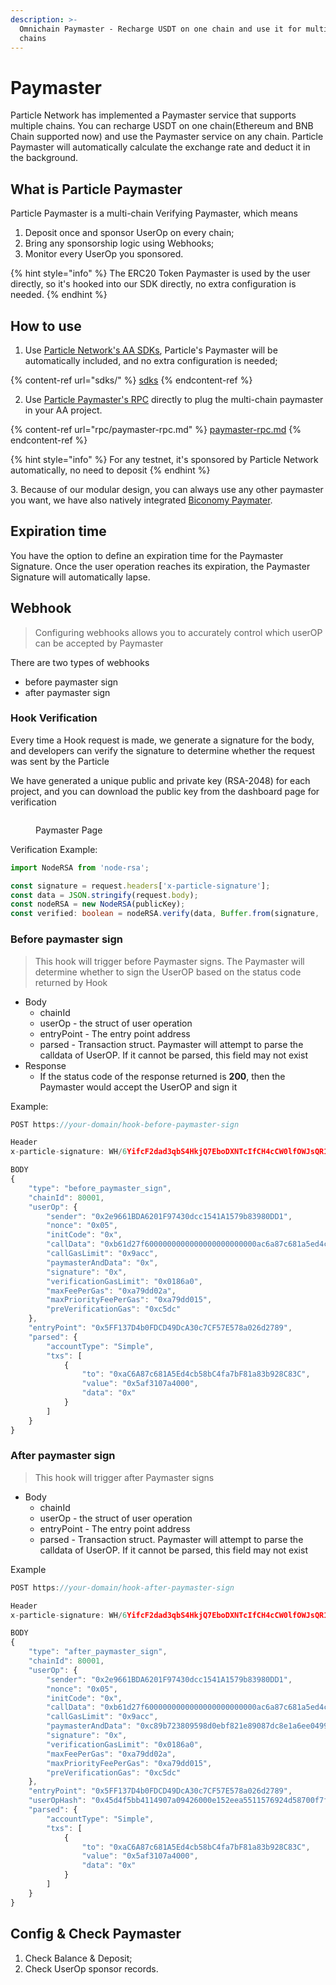 ```yaml
---
description: >-
  Omnichain Paymaster - Recharge USDT on one chain and use it for multiple
  chains
---
```


# Paymaster

Particle Network has implemented a Paymaster service that supports multiple chains. You can recharge USDT on one chain(Ethereum and BNB Chain supported now) and use the Paymaster service on any chain. Particle Paymaster will automatically calculate the exchange rate and deduct it in the background.

## What is Particle Paymaster

Particle Paymaster is a multi-chain Verifying Paymaster, which means

1. Deposit once and sponsor UserOp on every chain;
2. Bring any sponsorship logic using Webhooks;
3. Monitor every UserOp you sponsored.

{% hint style="info" %}
The ERC20 Token Paymaster is used by the user directly, so it's hooked into our SDK directly, no extra configuration is needed.
{% endhint %}

## How to use

1. Use [Particle Network's AA SDKs](sdks/), Particle's Paymaster will be automatically included, and no extra configuration is needed;

{% content-ref url="sdks/" %}
[sdks](sdks/)
{% endcontent-ref %}

2. Use [Particle Paymaster's RPC](rpc/paymaster-rpc.md) directly to plug the multi-chain paymaster in your AA project.

{% content-ref url="rpc/paymaster-rpc.md" %}
[paymaster-rpc.md](rpc/paymaster-rpc.md)
{% endcontent-ref %}

{% hint style="info" %}
For any testnet, it's sponsored by Particle Network automatically, no need to deposit
{% endhint %}

3\. Because of our modular design, you can always use any other paymaster you want, we have also natively integrated [Biconomy Paymater](https://dashboard.biconomy.io/).

## Expiration time

You have the option to define an expiration time for the Paymaster Signature. Once the user operation reaches its expiration, the Paymaster Signature will automatically lapse.

## Webhook

> Configuring webhooks allows you to accurately control which userOP can be accepted by Paymaster

There are two types of webhooks

* before paymaster sign
* after paymaster sign

### Hook Verification

Every time a Hook request is made, we generate a signature for the body, and developers can verify the signature to determine whether the request was sent by the Particle

We have generated a unique public and private key (RSA-2048) for each project, and you can download the public key from the dashboard page for verification

<figure><img src="../../.gitbook/assets/image (27).png" alt=""><figcaption><p>Paymaster Page</p></figcaption></figure>

Verification Example:&#x20;

```typescript
import NodeRSA from 'node-rsa';

const signature = request.headers['x-particle-signature'];
const data = JSON.stringify(request.body);
const nodeRSA = new NodeRSA(publicKey);
const verified: boolean = nodeRSA.verify(data, Buffer.from(signature, 'base64'));

```

### Before paymaster sign

> This hook will trigger before Paymaster signs. The Paymaster will determine whether to sign the UserOP based on the status code returned by Hook

* Body
  * chainId
  * userOp - the struct of user operation
  * entryPoint - The entry point address
  * parsed - Transaction struct. Paymaster will attempt to parse the calldata of UserOP. If it cannot be parsed, this field may not exist
* Response
  * If the status code of the response returned is **200**, then the Paymaster would accept the UserOP and sign it

Example:&#x20;

```typescript
POST https://your-domain/hook-before-paymaster-sign

Header
x-particle-signature: WH/6YifcF2dad3qbS4HkjQ7EboDXNTcIfCH4cCW0lfOWJsQR1GPoHZpqtqr3XedAG3bi+RlTUGmetJiaiCqflr1+dWuXFsvrML7LNu2wWNDzlGAEM3iLwrdHl1vIZx6ftlbYyyQD4CHEBpDhbnrDn2IGj64dF8nmho4gc/PNQQUTBJL+Xy0MEHVLSNSDeRMA5/BhwFjiufvDqmW3verX/ynvUAVLnLiAWkVnN2aBF4TncsqV37W8EN3q2SILpdnbG2UWzeawg+0owtw9xgo4QXgqi8PfYrd3ta5PxjoenbUA7OBJtXt4R/TwYs8Vb+mggJ+ZbrJrVd45F8U9hNt7bQ==

BODY
{
    "type": "before_paymaster_sign",
    "chainId": 80001,
    "userOp": {
        "sender": "0x2e9661BDA6201F97430dcc1541A1579b83980DD1",
        "nonce": "0x05",
        "initCode": "0x",
        "callData": "0xb61d27f6000000000000000000000000ac6a87c681a5ed4cb58bc4fa7bf81a83b928c83c00000000000000000000000000000000000000000000000000005af3107a400000000000000000000000000000000000000000000000000000000000000000600000000000000000000000000000000000000000000000000000000000000000",
        "callGasLimit": "0x9acc",
        "paymasterAndData": "0x",
        "signature": "0x",
        "verificationGasLimit": "0x0186a0",
        "maxFeePerGas": "0xa79dd02a",
        "maxPriorityFeePerGas": "0xa79dd015",
        "preVerificationGas": "0xc5dc"
    },
    "entryPoint": "0x5FF137D4b0FDCD49DcA30c7CF57E578a026d2789",
    "parsed": {
        "accountType": "Simple",
        "txs": [
            {
                "to": "0xaC6A87c681A5Ed4cb58bC4fa7bF81a83b928C83C",
                "value": "0x5af3107a4000",
                "data": "0x"
            }
        ]
    }
}

```

### After paymaster sign

> This hook will trigger after Paymaster signs

* Body
  * chainId
  * userOp - the struct of user operation
  * entryPoint - The entry point address
  * parsed - Transaction struct. Paymaster will attempt to parse the calldata of UserOP. If it cannot be parsed, this field may not exist

Example

```typescript
POST https://your-domain/hook-after-paymaster-sign

Header
x-particle-signature: WH/6YifcF2dad3qbS4HkjQ7EboDXNTcIfCH4cCW0lfOWJsQR1GPoHZpqtqr3XedAG3bi+RlTUGmetJiaiCqflr1+dWuXFsvrML7LNu2wWNDzlGAEM3iLwrdHl1vIZx6ftlbYyyQD4CHEBpDhbnrDn2IGj64dF8nmho4gc/PNQQUTBJL+Xy0MEHVLSNSDeRMA5/BhwFjiufvDqmW3verX/ynvUAVLnLiAWkVnN2aBF4TncsqV37W8EN3q2SILpdnbG2UWzeawg+0owtw9xgo4QXgqi8PfYrd3ta5PxjoenbUA7OBJtXt4R/TwYs8Vb+mggJ+ZbrJrVd45F8U9hNt7bQ==

BODY
{
    "type": "after_paymaster_sign",
    "chainId": 80001,
    "userOp": {
        "sender": "0x2e9661BDA6201F97430dcc1541A1579b83980DD1",
        "nonce": "0x05",
        "initCode": "0x",
        "callData": "0xb61d27f6000000000000000000000000ac6a87c681a5ed4cb58bc4fa7bf81a83b928c83c00000000000000000000000000000000000000000000000000005af3107a400000000000000000000000000000000000000000000000000000000000000000600000000000000000000000000000000000000000000000000000000000000000",
        "callGasLimit": "0x9acc",
        "paymasterAndData": "0xc89b723809598d0ebf821e89087dc8e1a6ee04990000000000000000000000000000000000000000000000000000000065520368000000000000000000000000000000000000000000000000000000000000000053264ff4c95bfc05d0635b8745f698911a103d11e4995f2d532e931807800aa0313d269ef5824ea5d122af0b08e70c0777898add80e70fffbd81154760eac0991b",
        "signature": "0x",
        "verificationGasLimit": "0x0186a0",
        "maxFeePerGas": "0xa79dd02a",
        "maxPriorityFeePerGas": "0xa79dd015",
        "preVerificationGas": "0xc5dc"
    },
    "entryPoint": "0x5FF137D4b0FDCD49DcA30c7CF57E578a026d2789",
    "userOpHash": "0x45d4f5bb4114907a09426000e152eea5511576924d58700f7f2561f32a552476",
    "parsed": {
        "accountType": "Simple",
        "txs": [
            {
                "to": "0xaC6A87c681A5Ed4cb58bC4fa7bF81a83b928C83C",
                "value": "0x5af3107a4000",
                "data": "0x"
            }
        ]
    }
}

```

## Config & Check Paymaster

1. Check Balance & Deposit;
2. Check UserOp sponsor records.

<figure><img src="../../.gitbook/assets/image (28).png" alt=""><figcaption></figcaption></figure>
